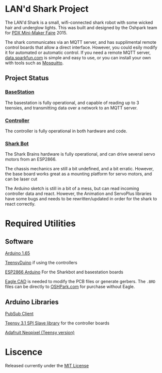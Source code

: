 # LAN'd Shark Project
The LAN'd Shark is a small, wifi-connected shark robot with some wicked hair and underglow lights. This was built and designed by the Oshpark team for [PDX Mini-Maker Faire](https://www.omsi.edu/maker-faire-pdx) 2015. 

The shark communicates via an MQTT server, and has supplimental remote control boards that allow a direct interface. However, you could esily modify it for automated or automatic control. If you need a remote MQTT server, [data.sparkfun.com](https://data.sparkfun.com/) is simple and easy to use, or you can install your own with tools  such as [Mosquitto](http://mosquitto.org/).


## Project Status
### [BaseStation](basestation/)
The basestation is fully operational, and capable of reading up to 3 teensies, and transmitting data over a network to an MQTT server.

### [Controller](controller/)
The controller is fully operational in both hardware and code.

### [Shark Bot](sharkbot/)
The Shark Brains hardware is fully operational, and can drive several servo motors from an ESP2866. 

The chassis mechanics are still a bit undefined, and a bit erratic. However, the base board works great as a mounting platform for servo motors, and can be laser cut

The Arduino sketch is still in a bit of a mess, but can read incoming controller data and react. However, the Animation and ServoPlus libraries have some bugs and needs to be rewritten/updated in order for the shark to react correctly.

# Required Utilities
## Software
[Arduino 1.65](https://www.arduino.cc/en/Main/Software) 

[TeensyDuino](https://www.pjrc.com/teensy/td_download.html) if using the controllers

[ESP2866 Arduino](https://github.com/esp8266/Arduino) For the Sharkbot and basestation boards

[Eagle CAD](http://www.cadsoftusa.com/download-eagle/) is needed to modify the PCB files or generate gerbers. The `.BRD` files can be directly to [OSHPark.com](http://oshpark.com) for purchase without Eagle.

## Arduino Libraries
[PubSub Client](https://github.com/Imroy/pubsubclient)

[Teensy 3.1 SPI Slave library](https://github.com/soerup/Teensy-3.0-SPI-Master---Slave) for the controller boards

[Adafruit Neopixel (Teensy version)](https://github.com/PaulStoffregen/Adafruit_NeoPixel)

# Liscence 
Released currently under the [MIT License](./LICENSE.txt)




